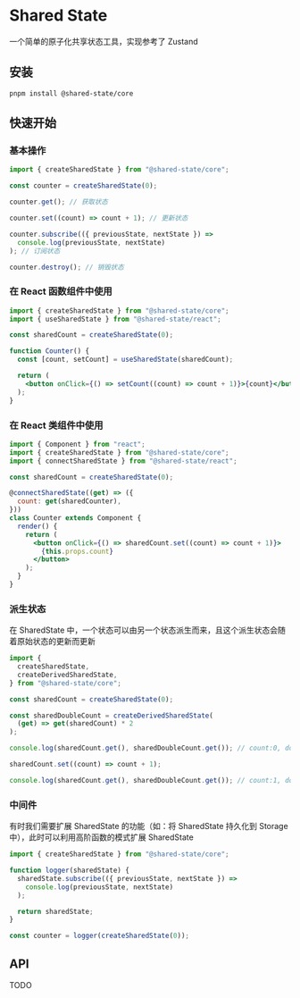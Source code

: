 # Shared State

一个简单的原子化共享状态工具，实现参考了 Zustand

## 安装

```
pnpm install @shared-state/core
```

## 快速开始

### 基本操作

```js
import { createSharedState } from "@shared-state/core";

const counter = createSharedState(0);

counter.get(); // 获取状态

counter.set((count) => count + 1); // 更新状态

counter.subscribe(({ previousState, nextState }) =>
  console.log(previousState, nextState)
); // 订阅状态

counter.destroy(); // 销毁状态
```

### 在 React 函数组件中使用

```jsx
import { createSharedState } from "@shared-state/core";
import { useSharedState } from "@shared-state/react";

const sharedCount = createSharedState(0);

function Counter() {
  const [count, setCount] = useSharedState(sharedCount);

  return (
    <button onClick={() => setCount((count) => count + 1)}>{count}</button>
  );
}
```

### 在 React 类组件中使用

```jsx
import { Component } from "react";
import { createSharedState } from "@shared-state/core";
import { connectSharedState } from "@shared-state/react";

const sharedCount = createSharedState(0);

@connectSharedState((get) => ({
  count: get(sharedCounter),
}))
class Counter extends Component {
  render() {
    return (
      <button onClick={() => sharedCount.set((count) => count + 1)}>
        {this.props.count}
      </button>
    );
  }
}
```

### 派生状态

在 SharedState 中，一个状态可以由另一个状态派生而来，且这个派生状态会随着原始状态的更新而更新

```js
import {
  createSharedState,
  createDerivedSharedState,
} from "@shared-state/core";

const sharedCount = createSharedState(0);

const sharedDoubleCount = createDerivedSharedState(
  (get) => get(sharedCount) * 2
);

console.log(sharedCount.get(), sharedDoubleCount.get()); // count:0, doubleCount:0

sharedCount.set((count) => count + 1);

console.log(sharedCount.get(), sharedDoubleCount.get()); // count:1, doubleCount:2
```

### 中间件

有时我们需要扩展 SharedState 的功能（如：将 SharedState 持久化到 Storage 中），此时可以利用高阶函数的模式扩展 SharedState

```js
import { createSharedState } from "@shared-state/core";

function logger(sharedState) {
  sharedState.subscribe(({ previousState, nextState }) =>
    console.log(previousState, nextState)
  );

  return sharedState;
}

const counter = logger(createSharedState(0));
```

## API

TODO
